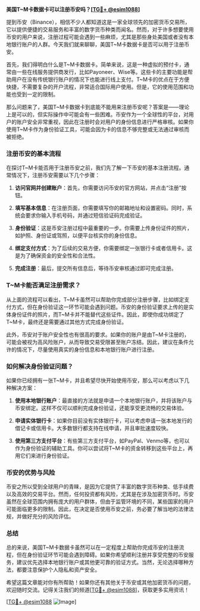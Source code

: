 **美国T~M卡数据卡可以注册币安吗？[[TG💪+ @esim1088](https://t.me/s/esim1088)]**

提到币安（Binance），相信不少人都知道这是一家全球领先的加密货币交易所，它以提供便捷的交易服务和丰富的数字货币种类而闻名。然而，对于许多想要使用币安的用户来说，注册过程可能会遇到一些麻烦，尤其是那些身处美国或者没有本地银行账户的人群。今天我们就来聊聊，美国T~M卡数据卡是否可以用于注册币安。

首先，我们得明白什么是T~M卡数据卡。简单来说，这是一种虚拟的预付卡，通常由一些在线服务提供商发行，比如Payoneer、Wise等。这些卡的主要功能是帮助用户在没有传统银行账户的情况下也能进行线上支付。T~M卡的优点在于方便快捷，不需要复杂的开户流程，非常适合国际用户使用。但是，它的使用范围和功能也受到一定的限制。

那么问题来了，美国T~M卡数据卡到底能不能用来注册币安呢？答案是——理论上是可以的，但实际操作中可能会有一些困难。币安作为一个全球性的平台，对用户的账户安全非常重视，因此在注册时会对用户的身份信息进行严格审核。如果你使用T~M卡作为身份验证工具，可能会因为卡的信息不够完整或无法通过审核而被拒绝。

### 注册币安的基本流程

在探讨T~M卡能否用于注册币安之前，我们先了解一下币安的基本注册流程。通常情况下，注册币安需要以下几个步骤：

1. **访问官网并创建账户**：首先，你需要访问币安的官方网站，并点击“注册”按钮。
   
2. **填写基本信息**：在注册页面，你需要填写你的邮箱地址和设置密码。同时，系统会要求你输入手机号码，并通过短信验证码完成验证。

3. **身份验证**：这是币安注册过程中最重要的一步。你需要上传身份证件的照片，如护照、身份证或驾照，以便平台核实你的身份信息。

4. **绑定支付方式**：为了后续的交易方便，你需要绑定一张银行卡或者信用卡。这是为了确保资金的安全性和合法性。

5. **完成注册**：最后，提交所有信息后，等待币安审核通过即可完成注册。

### T~M卡能否满足注册需求？

从上面的流程可以看出，T~M卡虽然可以帮助你完成部分注册步骤，比如绑定支付方式，但在身份验证这一环节可能会遇到问题。币安的身份验证要求上传的是实体身份证件的照片，而T~M卡并不能替代这些证件。因此，即使你成功绑定了T~M卡，最终还是需要通过其他方式完成身份验证。

此外，币安对于账户安全性也有很高的要求。如果你的账户是由T~M卡注册的，可能会被视为高风险账户，从而导致交易受限甚至账户冻结。因此，建议在条件允许的情况下，尽量使用真实的身份信息和本地银行账户进行注册。

### 如何解决身份验证问题？

如果你已经拥有一张T~M卡，并且希望尽快开始使用币安，那么可以考虑以下几种解决方案：

1. **使用本地银行账户**：最直接的方法就是申请一个本地银行账户，并将该账户与币安绑定。这样不仅可以顺利完成身份验证，还能享受更流畅的交易体验。

2. **申请实体银行卡**：如果你目前没有实体银行卡，可以考虑申请一张本地发行的借记卡或信用卡。大多数银行都支持在线申请，并且审批速度较快。

3. **使用第三方支付平台**：有些第三方支付平台，如PayPal、Venmo等，也可以作为身份验证的辅助工具。你可以尝试将T~M卡的资金转移到这些平台上，再用它们来进行身份验证。

### 币安的优势与风险

币安之所以受到全球用户的青睐，是因为它提供了丰富的数字货币种类、低手续费以及高效的交易平台。然而，任何投资都有风险，尤其是在涉及加密货币时。币安虽然在全球范围内拥有庞大的用户群体，但由于监管环境的不同，某些国家的用户可能面临更多的限制。因此，在决定是否使用币安之前，务必要了解当地的法律法规，并做好充分的风险评估。

### 总结

总的来说，美国T~M卡数据卡虽然可以在一定程度上帮助你完成币安的注册流程，但在身份验证环节可能会遇到障碍。如果你希望顺利注册并享受完整的币安服务，建议优先选择本地银行账户或其他更可靠的验证方式。当然，无论选择哪种方法，都要注意保护个人隐私和资产安全。

希望这篇文章能对你有所帮助！如果你还有其他关于币安或其他加密货币的问题，欢迎随时交流。记得关注我们的频道[[TG💪+ @esim1088](https://t.me/s/esim1088)]，获取更多实用资讯！

[[TG💪+ @esim1088](https://t.me/s/esim1088) ![Image](https://i.postimg.cc/4NQfJmqS/Snipaste-2025-05-13-00-14-12.png)]